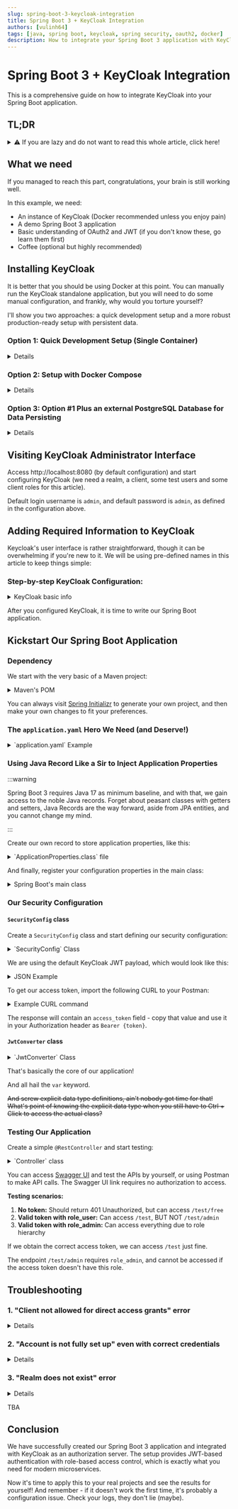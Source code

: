 ```yaml
---
slug: spring-boot-3-keycloak-integration
title: Spring Boot 3 + KeyCloak Integration
authors: [vulinh64]
tags: [java, spring boot, keycloak, spring security, oauth2, docker]
description: How to integrate your Spring Boot 3 application with KeyCloak
---
```


# Spring Boot 3 + KeyCloak Integration

This is a comprehensive guide on how to integrate KeyCloak into your Spring Boot application.

<!--truncate-->

## TL;DR

<details>

<summary>⚠️ If you are lazy and do not want to read this whole article, click here!</summary>

If you are impatient and don't want to read (we are now in the era of absolute *brainrot* and A.I infesting, damaging and corroding our own lives), there is a link to the GitHub repository that backs this article, here:

> https://github.com/vulinh64/spring-boot-3-keycloak-integration

### **Quick Summary:** 

We're integrating Spring Boot 3 with KeyCloak using OAuth2 Resource Server. You'll get JWT-based authentication with role-based access control. The whole setup takes about 30 minutes if you don't mess around.

The source code should be workable in most cases when you successfully clone (or download) it to your local computer.

</details>

## What we need

If you managed to reach this part, congratulations, your brain is still working well.

In this example, we need:

* An instance of KeyCloak (Docker recommended unless you enjoy pain)
* A demo Spring Boot 3 application
* Basic understanding of OAuth2 and JWT (if you don't know these, go learn them first)
* Coffee (optional but highly recommended)

## Installing KeyCloak

It is better that you should be using Docker at this point. You can manually run the KeyCloak standalone application, but you will need to do some manual configuration, and frankly, why would you torture yourself?

I'll show you two approaches: a quick development setup and a more robust production-ready setup with persistent data.

### Option 1: Quick Development Setup (Single Container)

<details>

Start your KeyCloak docker container, using this command:

```shell
docker run -d -p 8080:8080 -p 9000:9000 \
  -e KC_HEALTH_ENABLED=true \
  -e KC_METRICS_ENABLED=true \
  -e KC_BOOTSTRAP_ADMIN_USERNAME=admin \
  -e KC_BOOTSTRAP_ADMIN_PASSWORD=admin \
  --name standalone-keycloak \
  quay.io/keycloak/keycloak:26.3 start-dev
```

This command fires up a Keycloak container using its volatile H2 database.

**Pro-Tip:** Add the `-e KC_HOSTNAME=keycloak` parameter to the docker run command. This configures the JWT `iss` (issuer) claim to use the container's service name (e.g., `http://keycloak:8080/realms/spring-boot-realm`). This allows your Spring Boot application to consistently connect to Keycloak using the service name `keycloak`, which works for both debugging from your IDE and running in a fully containerized environment.

:::warning

This setup is... fragile, and all your configurations will be vaporized the moment the container is deleted.

:::

</details>

### Option 2: Setup with Docker Compose

<details>

For a more robust setup that includes PostgreSQL persistence and proper data management, the source code repository already includes a comprehensive `docker-compose.yaml` file that sets up:

- **KeyCloak server** with proper configuration
- **PostgreSQL database** for data persistence
- **External volumes** for data that survives container restarts
- **Health checks** to ensure proper startup order
- **Network isolation** for security

If you are lazy, go to [TL;DR](#tldr), again. The backing source code is there. Download it, or clone it.

**Why use the Docker Compose setup instead of the simple container?**

- **Data persistence:** Your configurations, users, and realms won't disappear when you restart containers
- **Production-ready:** Uses PostgreSQL instead of the default H2 database
- **Better performance:** Proper JVM tuning and dedicated database
- **Easier management:** Start/stop everything with simple commands
- **Health checks:** Containers wait for dependencies to be healthy before starting

**To use the Docker Compose setup from the repository:**

```shell
# From the project root folder
docker-compose up -d
```

```shell
# Check logs
docker-compose logs -f keycloak
```

```shell
# Stop everything
docker-compose down
```

```shell
# Stop and remove volumes (WARNING: This will delete all data!)
docker-compose down -v
```

**Important Notes:**
- Change the default passwords in production!
- PostgreSQL data is persisted in external volumes
- If you need to reset everything, use `docker-compose down -v` to remove volumes
- The setup includes health checks to ensure proper startup order

</details>

### Option 3: Option #1 Plus an external PostgreSQL Database for Data Persisting

<details>

The accompanying source code includes a [script](https://github.com/vulinh64/spring-boot-3-keycloak-integration/blob/main/run-keycloak-postgresql.cmd) (named `run-keycloak-postgresql.cmd`). Running it will start KeyCloak with a PostgreSQL database that uses an external volume for data persistence, preventing any data loss.

</details>

## Visiting KeyCloak Administrator Interface

Access http://localhost:8080 (by default configuration) and start configuring KeyCloak (we need a realm, a client, some test users and some client roles for this article).

Default login username is `admin`, and default password is `admin`, as defined in the configuration above.

## Adding Required Information to KeyCloak

Keycloak's user interface is rather straightforward, though it can be overwhelming if you're new to it. We will be using pre-defined names in this article to keep things simple:

### Step-by-step KeyCloak Configuration:

<details>

<summary>KeyCloak basic info</summary>

1. **Create a Realm:**
    - Realm name: `spring-boot-realm`

2. **Create a Client:**
    - Client ID: `spring-boot-client`
    - Client type: `OpenID Connect`
    - Remember to tick the "**Direct Access grants**" checkbox
   
3. **Create Client Roles:**
   - `role_admin` (for administrator privilege)
   - `role_user` (for normal user privilege)

4. **Create Users:**
   - `admin` with role `role_admin`, password `123456` (or your own choice of password)
   - `user` with role `role_user`, password `123456` or your own choice

</details>

After you configured KeyCloak, it is time to write our Spring Boot application.

## Kickstart Our Spring Boot Application

### Dependency

We start with the very basic of a Maven project:

<details>

#### Spring Boot Parent POM

```xml
<!-- Spring Boot parent pom -->
<parent>
    <groupId>org.springframework.boot</groupId>
    <artifactId>spring-boot-starter-parent</artifactId>
    <version>3.5.3</version>
    <relativePath/>
</parent>
```

#### Global Properties

```xml
<!-- Some properties -->
<properties>
    <java.version>21</java.version>
    <springdoc.openapi.version>2.8.9</springdoc.openapi.version>
</properties>
```

#### Minimum Dependencies

We will be needing these dependencies (and yes, I'm using Maven because I am not used to work with Gradle much, but same principles could):


<summary>Maven's POM</summary>

```xml
<!-- Basic dependencies -->
<dependencies>
   <dependency>
      <groupId>org.springframework.boot</groupId>
      <artifactId>spring-boot-starter-oauth2-resource-server</artifactId>
   </dependency>
   <dependency>
      <groupId>org.springframework.boot</groupId>
      <artifactId>spring-boot-starter-security</artifactId>
   </dependency>
   <dependency>
      <groupId>org.springframework.boot</groupId>
      <artifactId>spring-boot-starter-web</artifactId>
   </dependency>
   <!-- For health check -->
   <dependency>
      <groupId>org.springframework.boot</groupId>
      <artifactId>spring-boot-starter-actuator</artifactId>
   </dependency>
   <dependency>
      <groupId>org.projectlombok</groupId>
      <artifactId>lombok</artifactId>
      <optional>true</optional>
   </dependency>
   <dependency>
      <groupId>org.apache.commons</groupId>
      <artifactId>commons-lang3</artifactId>
   </dependency>
   <!-- For Swagger UI -->
   <dependency>
      <groupId>org.springdoc</groupId>
      <artifactId>springdoc-openapi-starter-webmvc-ui</artifactId>
      <version>${springdoc.openapi.version}</version>
   </dependency>
</dependencies>
```

#### Build Configurations

If you want to use Lombok (and you should, unless you enjoy writing boilerplate code), then you need to do additional configurations:

<summary>Maven build settings</summary>

```xml
<!-- Maven build settings -->
<build>
    <plugins>
        <plugin>
            <groupId>org.apache.maven.plugins</groupId>
            <artifactId>maven-compiler-plugin</artifactId>
            <configuration>
                <annotationProcessorPaths>
                    <path>
                        <groupId>org.projectlombok</groupId>
                        <artifactId>lombok</artifactId>
                        <version>${lombok.version}</version>
                    </path>
                    <!-- other annotation processors below -->
                </annotationProcessorPaths>
            </configuration>
        </plugin>
        <plugin>
            <groupId>org.springframework.boot</groupId>
            <artifactId>spring-boot-maven-plugin</artifactId>
            <configuration>
                <excludes>
                    <exclude>
                        <groupId>org.projectlombok</groupId>
                        <artifactId>lombok</artifactId>
                    </exclude>
                </excludes>
            </configuration>
        </plugin>
        <!-- Other plugins -->
    </plugins>
</build>
```

</details>

You can always visit [Spring Initializr](https://start.spring.io/) to generate your own project, and then make your own changes to fit your preferences.

### The `application.yaml` Hero We Need (and Deserve!)

<details>

<summary>`application.yaml` Example</summary>

YAML is GOAT.

Period.

~~Traditional `application.properties` is for the weak.~~

Therefore, rename the ~~peasant~~ `application.properties` into a more elegant `application.yaml` and start adding properties, for example:


```yaml
application-properties:
   realm-name: spring-boot-realm
   client-name: spring-boot-client
   admin-privilege-urls:
      - /test/admin/**
   no-auth-urls:
      # OpenAPI Swagger URLs
      - /swagger-ui.html
      - /swagger-ui/**
      - /v3/api-docs/**
      - /v3/api-docs.yaml
      # Actuator endpoints:
      - /actuator/**
      # Custom no-auth URLs:
      - /test/free
server.port: 8088
spring:
   threads.virtual.enabled: true # Make use of Spring Boot 3.2+ Virtual Threads support
   security.oauth2.resourceserver:
      jwt.issuer-uri: http://${KEYCLOAK_HOST:localhost:8080}/realms/${application-properties.realm-name}
logging.level:
   # If you are curious about how Spring Security OAuth2 works behind the scene
   org.springframework.security.oauth2: TRACE
```

Note that our KeyCloak instance is running on port `8080`, and therefore, we will be using a different port (`8088`) for our Spring Boot application, as defined in `server.port` property.

</details>

### Using Java Record Like a Sir to Inject Application Properties

:::warning

Spring Boot 3 requires Java 17 as minimum baseline, and with that, we gain access to the noble Java records. Forget about peasant classes with getters and setters, Java Records are the way forward, aside from JPA entities, and you cannot change my mind.

:::

Create our own record to store application properties, like this:

<details>

<summary>`ApplicationProperties.class` file</summary>

```java
// Import omitted for brevity

@ConfigurationProperties(prefix = "application-properties")
public record ApplicationProperties(
    String clientName, List<String> adminPrivilegeUrls, List<String> noAuthUrls) {}

```

Look at the `application.yaml` file above, we are storing our properties in `application-properties` part. And therefore, we will be using prefix `application-properties` in our record class.

</details>

And finally, register your configuration properties in the main class:

<details>

<summary>Spring Boot's main class</summary>

```java
// Import omitted for brevity

@SpringBootApplication
@EnableConfigurationProperties(ApplicationProperties.class)
public class Application {

  public static void main(String[] args) {
    SpringApplication.run(Application.class, args);
  }
}

```

</details>

### Our Security Configuration

#### `SecurityConfig` class

Create a `SecurityConfig` class and start defining our security configuration:

<details>

<summary>`SecurityConfig` Class</summary>

```java
// Import omitted for brevity

@Slf4j
@EnableWebSecurity
@Configuration
@RequiredArgsConstructor
public class SecurityConfig {

  private final ApplicationProperties applicationProperties;

  @Bean
  SecurityFilterChain securityFilterChain(HttpSecurity httpSecurity, JwtConverter jwtConverter)
      throws Exception {
    return httpSecurity
        .headers(
            headers ->
                headers
                    .xssProtection(
                        xssConfig ->
                            xssConfig.headerValue(
                                XXssProtectionHeaderWriter.HeaderValue.ENABLED_MODE_BLOCK))
                    .contentSecurityPolicy(cps -> cps.policyDirectives("script-src 'self'")))
        .csrf(AbstractHttpConfigurer::disable)
        .cors(customizer -> customizer.configurationSource(corsConfigurationSource()))
        .sessionManagement(
            sessionManagementConfigurer ->
                sessionManagementConfigurer.sessionCreationPolicy(SessionCreationPolicy.STATELESS))
        .authorizeHttpRequests(
            customizer ->
                customizer
                    .requestMatchers(asArray(applicationProperties.noAuthUrls()))
                    .permitAll()
                    .requestMatchers(asArray(applicationProperties.adminPrivilegeUrls()))
                    .hasAuthority(UserRole.ROLE_ADMIN.name())
                    .anyRequest()
                    .authenticated())
        .oauth2ResourceServer(
            customizer ->
                customizer.jwt(
                    jwtConfigurer -> jwtConfigurer.jwtAuthenticationConverter(jwtConverter)))
        .build();
  }

  @Bean
  public RoleHierarchy roleHierarchy() {
    var roleHierarchy = "%s > %s".formatted(UserRole.ROLE_ADMIN, UserRole.ROLE_USER);

    log.info("Role hierarchy configured -- {}", roleHierarchy);

    return RoleHierarchyImpl.fromHierarchy(roleHierarchy);
  }

  private static CorsConfigurationSource corsConfigurationSource() {
    var corsConfigurationSource = new UrlBasedCorsConfigurationSource();

    var corsConfiguration = new CorsConfiguration();

    corsConfiguration.setAllowCredentials(true);

    var everything = List.of("*");

    corsConfiguration.setAllowedOriginPatterns(everything);
    corsConfiguration.setAllowedHeaders(everything);
    corsConfiguration.setAllowedMethods(everything);

    corsConfigurationSource.registerCorsConfiguration("/**", corsConfiguration);

    return corsConfigurationSource;
  }

  private static String[] asArray(List<String> list) {
    return list.toArray(String[]::new);
  }

  // Customized UserDetails object
  public record AuthorizedUserDetails(
      UUID userId,
      String username,
      String email,
      Collection<? extends GrantedAuthority> authorities)
      implements UserDetails {

    public AuthorizedUserDetails {
      authorities = authorities == null ? Collections.emptyList() : authorities;
    }

    @Override
    public Collection<? extends GrantedAuthority> getAuthorities() {
      return authorities;
    }

    // No credentials expose
    @Override
    public String getPassword() {
      return null;
    }

    @Override
    public String getUsername() {
      return username;
    }
  }
}

```

And `UserRole` enum:

```java
public enum UserRole {
  ROLE_ADMIN,
  ROLE_USER
}
```

</details>

We are using the default KeyCloak JWT payload, which would look like this:

<details>

<summary>JSON Example</summary>

```json
{
  
  "exp": 1752478679,
  "iat": 1752478379,
  "sub": "a5f7aea0-219e-42a9-95bb-60fc5c096b92",
  "azp": "spring-boot-client",
  "resource_access": {
    "spring-boot-client": {
      "roles": [
        "role_admin"
      ]
    }
  },
  "preferred_username": "admin",
  "email": "admin@service.com"
}
```

:::important

The `resource_access` claim is where KeyCloak stores the client-specific roles. This is different from realm roles, so make sure you're assigning CLIENT roles to your users.

:::

</details>

To get our access token, import the following CURL to your Postman:

<details>

<summary>Example CURL command</summary>

```shell
curl --location 'http://localhost:8080/realms/spring-boot-realm/protocol/openid-connect/token' \
--header 'Content-Type: application/x-www-form-urlencoded' \
--data-urlencode 'grant_type=password' \
--data-urlencode 'client_id=spring-boot-client' \
--data-urlencode 'username=admin' \
--data-urlencode 'password=123456'
```

</details>

The response will contain an `access_token` field - copy that value and use it in your Authorization header as `Bearer {token}`.

#### `JwtConverter` class

<details>

<summary>`JwtConverter` Class</summary>

And this is our custom `JwtConverter` class, the protagonist of this project:

~~(We are still responsible for mapping KeyCloak roles into Spring Security roles and authority, too bad)~~

```java
// Import omitted for brevity

@Component
@RequiredArgsConstructor
public class JwtConverter implements Converter<Jwt, UsernamePasswordAuthenticationToken> {

  static final String RESOURCE_ACCESS_CLAIM = "resource_access";
  static final String EMAIL_CLAIM = "email";

  private final ApplicationProperties applicationProperties;

  @Override
  @SuppressWarnings("unchecked")
  public UsernamePasswordAuthenticationToken convert(Jwt jwt) {
    var clientName = applicationProperties.clientName();

    // cannot have different authorized party
    if (!clientName.equalsIgnoreCase(jwt.getClaimAsString("azp"))) {
      throw new AuthorizationException(
          "Invalid authorized party (azp), expected [%s]".formatted(clientName));
    }

    // get the top-level "resource_access" claim.
    var resourceAccess =
        nonMissing(jwt.getClaimAsMap(RESOURCE_ACCESS_CLAIM), RESOURCE_ACCESS_CLAIM);

    // get the map specific to our client ID.
    var clientRolesMap =
        (Map<String, Collection<String>>)
            getMapValue(resourceAccess, clientName, RESOURCE_ACCESS_CLAIM);

    // get the collection of role strings from that map.
    var roleNames = getMapValue(clientRolesMap, "roles", RESOURCE_ACCESS_CLAIM, clientName);

    var authorities =
        roleNames.stream()
            .filter(StringUtils::isNotBlank)
            .map(String::toUpperCase)
            .map(SimpleGrantedAuthority::new)
            .collect(Collectors.toSet());

    var userDetails =
        new SecurityConfig.AuthorizedUserDetails(
            UUID.fromString(nonMissing(jwt.getSubject(), "subject")),
            nonMissing(jwt.getClaimAsString("preferred_username"), "username"),
            nonMissing(jwt.getClaimAsString(EMAIL_CLAIM), EMAIL_CLAIM),
            authorities);

    return UsernamePasswordAuthenticationToken.authenticated(
        userDetails, jwt.getTokenValue(), authorities);
  }

  private static <T> T getMapValue(Map<String, T> map, String key, String... origin) {
    var claimName =
        ArrayUtils.isEmpty(origin) ? key : "%s.%s".formatted(String.join(".", origin), key);

    return nonMissing(map.get(key), claimName);
  }

  private static <T> T nonMissing(T object, String name) {
    if (object == null) {
      throw new AuthorizationException("Claim [%s] is missing".formatted(name));
    }

    return object;
  }
}

```

And `AuthorizationException`, our simple exception we throw when something goes wrong:

```java
// Import omitted for brevity

public class AuthorizationException extends RuntimeException {

  @Serial private static final long serialVersionUID = -4977646741872972264L;

  public AuthorizationException(String message) {
    super(message);
  }
}
```

Nothing spectacular here, just a custom exception to make debugging easier.

</details>

That's basically the core of our application!

And all hail the `var` keyword. 

~~And screw explicit data type definitions, ain't nobody got time for that! What's point of knowing the explicit data type when you still have to Ctrl + Click to access the actual class?~~

### Testing Our Application

Create a simple `@RestController` and start testing:

<details>

<summary>`Controller` class</summary>

```java
// Import omitted for brevity

@RestController
@RequestMapping("/test")
public class Controller {

  @GetMapping("/free")
  public String free() {
    return "Hello";
  }

  @GetMapping
  public String hello() {
    return "Hello, World!";
  }

  @GetMapping("/admin")
  public String adminAccess() {
    return "Hello admin";
  }
}

```

</details>

You can access [Swagger UI](http://localhost:8088/swagger-ui/index.html) and test the APIs by yourself, or using Postman to make API calls. The Swagger UI link requires no authorization to access.

**Testing scenarios:**

1. **No token:** Should return 401 Unauthorized, but can access `/test/free`
2. **Valid token with role_user:** Can access `/test`, BUT NOT `/test/admin`
3. **Valid token with role_admin:** Can access everything due to role hierarchy

If we obtain the correct access token, we can access `/test` just fine.

The endpoint `/test/admin` requires `role_admin`, and cannot be accessed if the access token doesn't have this role.

## Troubleshooting

### 1. "Client not allowed for direct access grants" error

<details>

Check if "Direct Access grants" is enabled for the client.

</details>

### 2. "Account is not fully set up" even with correct credentials

<details>

Check if:

- The user has enough information (email, first name, last name);
- Or the user has correct credentials information (with password and not temporary status)
- Or the user has finished all the "required user actions" (setting up OTP, update password, etc...). In this simple example, such actions are out of scope, and we will not be going that far.

</details>

### 3. "Realm does not exist" error

<details>

Check if the realm `spring-boot-realm` is created properly.

</details>

TBA

## Conclusion

We have successfully created our Spring Boot 3 application and integrated with KeyCloak as an authorization server. The setup provides JWT-based authentication with role-based access control, which is exactly what you need for modern microservices.

Now it's time to apply this to your real projects and see the results for yourself! And remember - if it doesn't work the first time, it's probably a configuration issue. Check your logs, they don't lie (maybe).